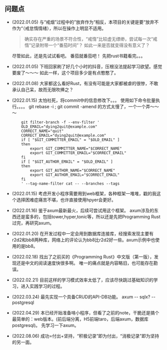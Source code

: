 ## 问题点


- (2022.01.05) 与“戒烟”过程中的”放弃作为“相反，本项目的关键是要“放弃不作为“（戒怠惰情绪），所以在操作上明显不适用。

    > 确实存在严重的场景不符合性，“戒惰”比较虚无缥缈，尝试每一次“戒惰”记录附带一个“番茄时间”？ 如此一来是否就变得没有意义了？ 

    尽管如此，还是先试试看吧。 番茄就番茄吧！ 先把rust书籍看完。。。

- (2022.01.05) 下班回家刷了好几个小时的抖音，压根没法提起学习欲望。感觉要废了～～～   如此一样，这个项目多少是有点憨憨了。

- (2022.01.08) 大家都这么看好Rust，有没有可能是大家都被虐的很惨，不敢承认自己呆，故而无限吹捧之？

- (2022.01.15) 太怕社死，将commit中的信息修改下。。。
    使用如下命令批量执行。。。。   git rebase -i ; git commit -amend 的方式太慢了，一个一个弄～～～
    ```
        git filter-branch -f --env-filter '
        OLD_EMAIL="dying2quit@example.com"
        CORRECT_NAME="quit"
        CORRECT_EMAIL="dying2quit@example.com"
        if [ "$GIT_COMMITTER_EMAIL" = "$OLD_EMAIL" ]
        then
            export GIT_COMMITTER_NAME="$CORRECT_NAME"
            export GIT_COMMITTER_EMAIL="$CORRECT_EMAIL"
        fi
        if [ "$GIT_AUTHOR_EMAIL" = "$OLD_EMAIL" ]
        then
            export GIT_AUTHOR_NAME="$CORRECT_NAME"
            export GIT_AUTHOR_EMAIL="$CORRECT_EMAIL"
        fi
        ' --tag-name-filter cat -- --branches --tags
    ```

- (2022.01.15) 考虑开发小程序需要用到web框架，各种框架一堆堆，戳的我这个选择困难症痛苦不堪，也许直接使用hpyer会更好。

- (2022.01.16) 鉴于axum最新最火，后续可尝试用这个框架。 axum涉及的东西还是蛮多的，包括tower,hyper,tonic等，所以还是先把Programming Rust过完，再研究axum。

- (2022.01.20) 在开发过程中一定会用到数据库连接库，经搜索发现主要有r2d2和bb8两种库，网络上的评论认为bb8比r2d2好一些。axum示例中也使用的是bb8。

- (2022.02.18) 找出了之前买的《Programming Rust》中文版（第一版），发现还是中文的阅读速度快很多啊。  唯一的痛点就是内容略旧，也可能存在勘误。

- (2022.02.21) 目前这样的学习模式效率太低了，应该尽快跳过基础知识的学习，进入实践学习的过程。

- (2022.03.24) 最先实现一个具备CRUD的API-DB功能。  axum -- sqlx? -- postgresql

- (2022.04.29) 本已经开始准备啃小程序，但看了之前的note，干脆还是搞个最简单的：web版本。(前后端分离，H5前端taro，后端axum，数据库postgresql)。 先学习一下axum。

- (2022.08.06) 成功=付出+坚持，“积极记录”即为付出，“消极记录”即为坚持的另一面。
